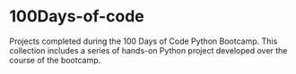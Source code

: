 # 100Days-of-code
Projects completed during the 100 Days of Code Python Bootcamp. This collection includes a series of hands-on Python project developed over the course of the bootcamp. 

